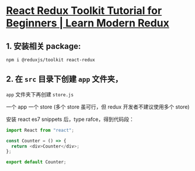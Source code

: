 # [React Redux Toolkit Tutorial for Beginners | Learn Modern Redux](https://www.youtube.com/watch?v=u3KlatzB7GM)

## 1. 安装相关 package:

```console
npm i @reduxjs/toolkit react-redux
```

## 2. 在 `src` 目录下创建 `app` 文件夹，

`app` 文件夹下再创建 `store.js`

一个 app 一个 store (多个 store 虽可行，但 redux 开发者不建议使用多个 store)

安装 react es7 snippets 后，type rafce，得到代码段：

```js
import React from "react";

const Counter = () => {
  return <div>Counter</div>;
};

export default Counter;
```

